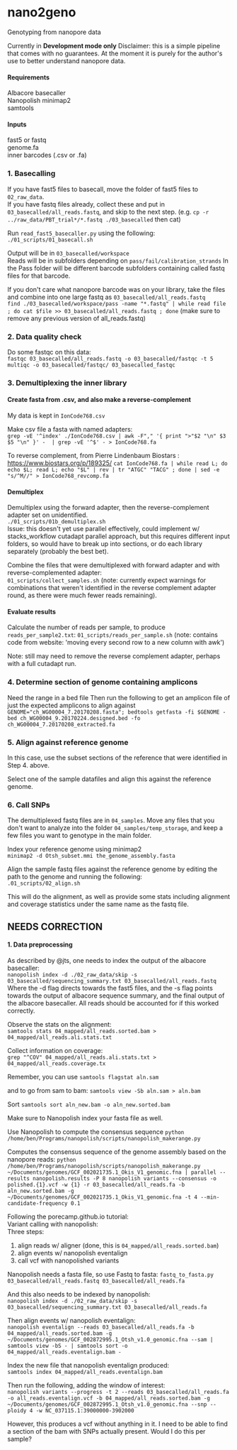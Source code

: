 # nano2geno
Genotyping from nanopore data

Currently in **Development mode only**
Disclaimer: this is a simple pipeline that comes with no guarantees. At the moment it is purely for the author's use to better understand nanopore data.   

#### Requirements
Albacore basecaller     
Nanopolish
minimap2    
samtools    

#### Inputs
fast5 or fastq    
genome.fa    
inner barcodes (.csv or .fa)    

### 1. Basecalling
If you have fast5 files to basecall, move the folder of fast5 files to `02_raw_data`.    
If you have fastq files already, collect these and put in `03_basecalled/all_reads.fastq`, and skip to the next step. (e.g. `cp -r ../raw_data/PBT_trial*/*.fastq ./03_basecalled` then cat)         

Run `read_fast5_basecaller.py` using the following:    
`./01_scripts/01_basecall.sh`     

Output will be in `03_basecalled/workspace`   
Reads will be in subfolders depending on `pass/fail/calibration_strands` 
In the Pass folder will be different barcode subfolders containing called fastq files for that barcode.   

If you don't care what nanopore barcode was on your library, take the files and combine into one large fastq as `03_basecalled/all_reads.fastq`     
`find ./03_basecalled/workspace/pass -name "*.fastq" | while read file ; do cat $file >> 03_basecalled/all_reads.fastq ; done`
(make sure to remove any previous version of all_reads.fastq)   

### 2. Data quality check
Do some fastqc on this data:    
`fastqc 03_basecalled/all_reads.fastq -o 03_basecalled/fastqc -t 5`   
`multiqc -o 03_basecalled/fastqc/ 03_basecalled_fastqc`    

### 3. Demultiplexing the inner library
#### Create fasta from .csv, and also make a reverse-complement
My data is kept in `IonCode768.csv`     

Make csv file a fasta with named adapters:    
`grep -vE '^index' ./IonCode768.csv | awk -F"," '{ print ">"$2 "\n" $3 $5 "\n" }' -  | grep -vE '^$' - > IonCode768.fa`

To reverse complement, from Pierre Lindenbaum Biostars : https://www.biostars.org/p/189325/ 
`cat IonCode768.fa | while read L; do echo $L; read L; echo "$L" | rev | tr "ATGC" "TACG" ; done | sed -e "s/^M//" > IonCode768_revcomp.fa`      

#### Demultiplex
Demultiplex using the forward adapter, then the reverse-complement adapter set on unidentified.   
`./01_scripts/01b_demultiplex.sh`     
Issue: this doesn't yet use parallel effectively, could implement w/ stacks_workflow cutadapt parallel approach, but this requires different input folders, so would have to break up into sections, or do each library separately (probably the best bet).    


Combine the files that were demultiplexed with forward adapter and with reverse-complemented adapter:     
`01_scripts/collect_samples.sh`
(note: currently expect warnings for combinations that weren't identified in the reverse complement adapter round, as there were much fewer reads remaining).     

#### Evaluate results
Calculate the number of reads per sample, to produce `reads_per_sample2.txt`:
`01_scripts/reads_per_sample.sh`
(note: contains code from website: 'moving every second row to a new column with awk')

Note: still may need to remove the reverse complement adapter, perhaps with a full cutadapt run.   

### 4. Determine section of genome containing amplicons
Need the range in a bed file
Then run the following to get an amplicon file of just the expected amplicons to align against
`GENOME="ch_WG00004_7.20170208.fasta"; bedtools getfasta -fi $GENOME -bed ch_WG00004_9.20170224.designed.bed -fo ch_WG00004_7.20170208_extracted.fa`


### 5. Align against reference genome
In this case, use the subset sections of the reference that were identified in Step 4. above.    

Select one of the sample datafiles and align this against the reference genome.    


### 6. Call SNPs
The demultiplexed fastq files are in `04_samples`. Move any files that you don't want to analyze into the folder `04_samples/temp_storage`, and keep a few files you want to genotype in the main folder.    

Index your reference genome using minimap2    
`minimap2 -d Otsh_subset.mmi the_genome_assembly.fasta`    

Align the sample fastq files against the reference genome by editing the path to the genome and running the following:    
`.01_scripts/02_align.sh`

This will do the alignment, as well as provide some stats including alignment and coverage statistics under the same name as the fastq file.    



## NEEDS CORRECTION
#### 1. Data preprocessing
As described by @jts, one needs to index the output of the albacore basecaller:   
`nanopolish index -d ./02_raw_data/skip -s 03_basecalled/sequencing_summary.txt 03_basecalled/all_reads.fastq`   
Where the -d flag directs towards the fast5 files, and the -s flag points towards the output of albacore sequence summary, and the final output of the albacore basecaller. 
All reads should be accounted for if this worked correctly. 

Observe the stats on the alignment:   
`samtools stats 04_mapped/all_reads.sorted.bam > 04_mapped/all_reads.ali.stats.txt`

Collect information on coverage:   
`grep "^COV" 04_mapped/all_reads.ali.stats.txt > 04_mapped/all_reads.coverage.tx`


Remember, you can use 
`samtools flagstat aln.sam`

and to go from sam to bam:
`samtools view -Sb aln.sam > aln.bam`

Sort
`samtools sort aln_new.bam -o aln_new.sorted.bam`


Make sure to Nanopolish index your fasta file as well.  

Use Nanopolish to compute the consensus sequence
`python /home/ben/Programs/nanopolish/scripts/nanopolish_makerange.py`

Computes the consensus sequence of the genome assembly based on the nanopore reads: 
`python /home/ben/Programs/nanopolish/scripts/nanopolish_makerange.py ~/Documents/genomes/GCF_002021735.1_Okis_V1_genomic.fna | parallel --results nanopolish.results -P 8 nanopolish variants --consensus -o polished.{1}.vcf -w {1} -r 03_basecalled/all_reads.fa -b aln_new.sorted.bam -g ~/Documents/genomes/GCF_002021735.1_Okis_V1_genomic.fna -t 4 --min-candidate-frequency 0.1`



Following the porecamp.github.io tutorial:    
Variant calling with nanopolish:   
Three steps:    
1. align reads w/ aligner (done, this is `04_mapped/all_reads.sorted.bam`)
2. align events w/ nanopolish eventalign
3. call vcf with nanopolished variants


Nanopolish needs a fasta file, so use Fastq to fasta:
`fastq_to_fasta.py 03_basecalled/all_reads.fastq 03_basecalled/all_reads.fa`

And this also needs to be indexed by nanopolish:    
`nanopolish index -d ./02_raw_data/skip -s 03_basecalled/sequencing_summary.txt 03_basecalled/all_reads.fa`

Then align events w/ nanopolish eventalign:   
`nanopolish eventalign --reads 03_basecalled/all_reads.fa -b 04_mapped/all_reads.sorted.bam -g ~/Documents/genomes/GCF_002872995.1_Otsh_v1.0_genomic.fna --sam | samtools view -bS - | samtools sort -o 04_mapped/all_reads.eventalign.bam -`

Index the new file that nanopolish eventalign produced:    
`samtools index 04_mapped/all_reads.eventalign.bam`   

Then run the following, adding the window of interest:   
`nanopolish variants --progress -t 2 --reads 03_basecalled/all_reads.fa -o all_reads.eventalign.vcf -b 04_mapped/all_reads.sorted.bam -g ~/Documents/genomes/GCF_002872995.1_Otsh_v1.0_genomic.fna --snp --ploidy 4 -w NC_037115.1:39000000-3902000`

However, this produces a vcf without anything in it. I need to be able to find a section of the bam with SNPs actually present. Would I do this per sample? 
